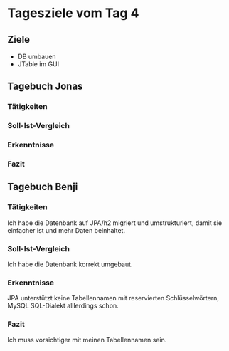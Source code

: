 # Tagesziele vom Tag 4

## Ziele

* DB umbauen
* JTable im GUI

## Tagebuch Jonas
### Tätigkeiten

### Soll-Ist-Vergleich

### Erkenntnisse

### Fazit


## Tagebuch Benji
### Tätigkeiten
Ich habe die Datenbank auf JPA/h2 migriert und umstrukturiert, damit sie einfacher ist und mehr Daten beinhaltet.

### Soll-Ist-Vergleich
Ich habe die Datenbank korrekt umgebaut.

### Erkenntnisse
JPA unterstützt keine Tabellennamen mit reservierten Schlüsselwörtern, MySQL SQL-Dialekt alllerdings schon.

### Fazit
Ich muss vorsichtiger mit meinen Tabellennamen sein.
